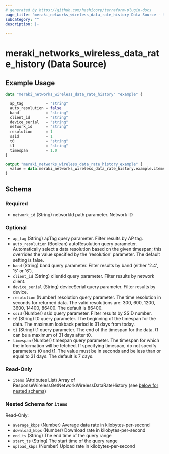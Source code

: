 ```yaml
---
# generated by https://github.com/hashicorp/terraform-plugin-docs
page_title: "meraki_networks_wireless_data_rate_history Data Source - terraform-provider-meraki"
subcategory: ""
description: |-
  
---
```


# meraki_networks_wireless_data_rate_history (Data Source)



## Example Usage

```terraform
data "meraki_networks_wireless_data_rate_history" "example" {

  ap_tag          = "string"
  auto_resolution = false
  band            = "string"
  client_id       = "string"
  device_serial   = "string"
  network_id      = "string"
  resolution      = 1
  ssid            = 1
  t0              = "string"
  t1              = "string"
  timespan        = 1.0
}

output "meraki_networks_wireless_data_rate_history_example" {
  value = data.meraki_networks_wireless_data_rate_history.example.items
}
```

<!-- schema generated by tfplugindocs -->
## Schema

### Required

- `network_id` (String) networkId path parameter. Network ID

### Optional

- `ap_tag` (String) apTag query parameter. Filter results by AP tag.
- `auto_resolution` (Boolean) autoResolution query parameter. Automatically select a data resolution based on the given timespan; this overrides the value specified by the 'resolution' parameter. The default setting is false.
- `band` (String) band query parameter. Filter results by band (either '2.4', '5' or '6').
- `client_id` (String) clientId query parameter. Filter results by network client.
- `device_serial` (String) deviceSerial query parameter. Filter results by device.
- `resolution` (Number) resolution query parameter. The time resolution in seconds for returned data. The valid resolutions are: 300, 600, 1200, 3600, 14400, 86400. The default is 86400.
- `ssid` (Number) ssid query parameter. Filter results by SSID number.
- `t0` (String) t0 query parameter. The beginning of the timespan for the data. The maximum lookback period is 31 days from today.
- `t1` (String) t1 query parameter. The end of the timespan for the data. t1 can be a maximum of 31 days after t0.
- `timespan` (Number) timespan query parameter. The timespan for which the information will be fetched. If specifying timespan, do not specify parameters t0 and t1. The value must be in seconds and be less than or equal to 31 days. The default is 7 days.

### Read-Only

- `items` (Attributes List) Array of ResponseWirelessGetNetworkWirelessDataRateHistory (see [below for nested schema](#nestedatt--items))

<a id="nestedatt--items"></a>
### Nested Schema for `items`

Read-Only:

- `average_kbps` (Number) Average data rate in kilobytes-per-second
- `download_kbps` (Number) Download rate in kilobytes-per-second
- `end_ts` (String) The end time of the query range
- `start_ts` (String) The start time of the query range
- `upload_kbps` (Number) Upload rate in kilobytes-per-second
